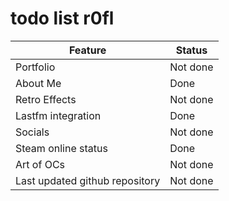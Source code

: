 # todo list r0fl

| Feature | Status |
|---------|---------|
| Portfolio | Not done |
| About Me | Done |
| Retro Effects | Not done |
| Lastfm integration | Done |
| Socials | Not done |
| Steam online status | Done |
| Art of OCs | Not done |
| Last updated github repository | Not done |
